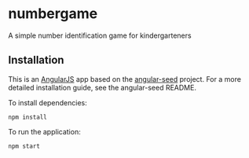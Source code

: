# numbergame
A simple number identification game for kindergarteners

## Installation
This is an [AngularJS](http://angularjs.org/) app based on the
[angular-seed](https://github.com/angular/angular-seed/) project. For a more
detailed installation guide, see the angular-seed README.

To install dependencies:
```
npm install
```

To run the application:
```
npm start
```
